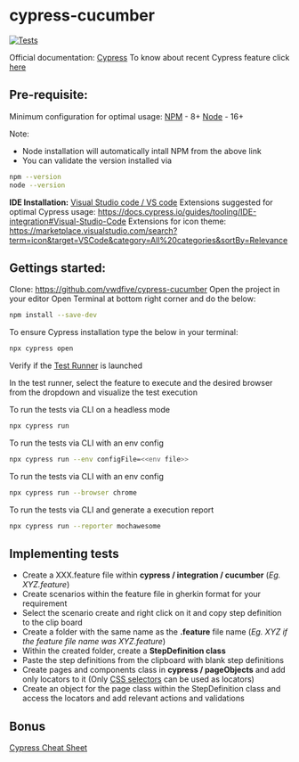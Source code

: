 # cypress-cucumber 
  <p align="left">
    <a href="https://github.com/ParthibanRajasekaran/cypress-cucumber/actions">
      <img alt="Tests" src="https://github.com/ParthibanRajasekaran/cypress-cucumber/workflows/Cypress Tests/badge.svg" />
    </a>
    <br />
  </p>

Official documentation: [Cypress](https://docs.cypress.io)
To know about recent Cypress feature click [here](https://www.cypress.io/features/)

## Pre-requisite:

Minimum configuration for optimal usage:
[NPM](https://www.npmjs.com) -  8+
[Node](https://nodejs.org/en/download/) - 16+

Note: 
- Node installation will automatically intall NPM from the above link
- You can validate the version installed via
```bash 
npm --version
node --version
```

**IDE Installation:** [Visual Studio code / VS code](https://code.visualstudio.com)
Extensions suggested for optimal Cypress usage: https://docs.cypress.io/guides/tooling/IDE-integration#Visual-Studio-Code
Extensions for icon theme: https://marketplace.visualstudio.com/search?term=icon&target=VSCode&category=All%20categories&sortBy=Relevance

## Gettings started:

Clone: https://github.com/vwdfive/cypress-cucumber
Open the project in your editor
Open Terminal at bottom right corner and do the below:
```bash 
npm install --save-dev
```
To ensure Cypress installation type the below in your terminal:
```bash 
npx cypress open
```
Verify if the [Test Runner](https://docs.cypress.io/guides/core-concepts/test-runner#Overview) is launched

In the test runner, select the feature to execute and the desired browser from the dropdown and visualize the test execution

To run the tests via CLI on a headless mode
```bash 
npx cypress run
```

To run the tests via CLI with an env config
```bash 
npx cypress run --env configFile=<<env file>>
```

To run the tests via CLI with an env config
```bash 
npx cypress run --browser chrome
```

To run the tests via CLI and generate a execution report
```bash 
npx cypress run --reporter mochawesome
```

## Implementing tests

- Create a XXX.feature file within **cypress / integration / cucumber** (*Eg. XYZ.feature*)
- Create scenarios within the feature file in gherkin format for your requirement 
- Select the scenario create and right click on it and copy step definition to the clip board
- Create a folder with the same name as the **.feature** file name (*Eg. XYZ if the feature file name was XYZ.feature*)
- Within the created folder, create a **StepDefinition class**
- Paste the step definitions from the clipboard with blank step definitions
- Create pages and components class in **cypress / pageObjects** and add only locators to it (Only [CSS selectors](https://saucelabs.com/resources/articles/selenium-tips-css-selectors) can be used as locators)
- Create an object for the page class within the StepDefinition class and access the locators and add relevant actions and validations 

## Bonus
[Cypress Cheat Sheet](https://chercher.tech/cypress-io/cheat-sheet-cypress-io)
